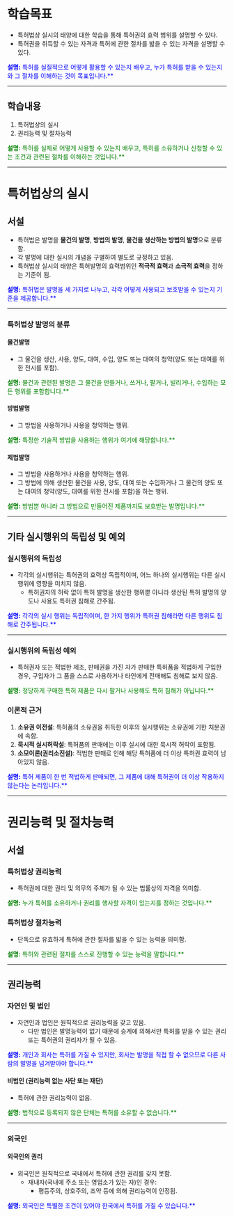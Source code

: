 # 학습목표

- 특허법상 실시의 태양에 대한 학습을 통해 특허권의 효력 범위를 설명할 수 있다.
- 특허권을 취득할 수 있는 자격과 특허에 관한 절차를 밟을 수 있는 자격을 설명할 수 있다.

<span style="color: blue;">**설명:** 특허를 실질적으로 어떻게 활용할 수 있는지 배우고, 누가 특허를 받을 수 있는지와 그 절차를 이해하는 것이 목표입니다.**</span>

---

## 학습내용

1. 특허법상의 실시  
2. 권리능력 및 절차능력  

<span style="color: green;">**설명:** 특허를 실제로 어떻게 사용할 수 있는지 배우고, 특허를 소유하거나 신청할 수 있는 조건과 관련된 절차를 이해하는 것입니다.**</span>

---

# 특허법상의 실시

## 서설

- 특허법은 발명을 **물건의 발명**, **방법의 발명**, **물건을 생산하는 방법의 발명**으로 분류함.
- 각 발명에 대한 실시의 개념을 구별하여 별도로 규정하고 있음.
- 특허법상 실시의 태양은 특허발명의 효력범위인 **적극적 효력**과 **소극적 효력**을 정하는 기준이 됨.

<span style="color: blue;">**설명:** 특허법은 발명을 세 가지로 나누고, 각각 어떻게 사용되고 보호받을 수 있는지 기준을 제공합니다.**</span>

---

### 특허법상 발명의 분류

#### 물건발명
- 그 물건을 생산, 사용, 양도, 대여, 수입, 양도 또는 대여의 청약(양도 또는 대여를 위한 전시를 포함).

<span style="color: green;">**설명:** 물건과 관련된 발명은 그 물건을 만들거나, 쓰거나, 팔거나, 빌리거나, 수입하는 모든 행위를 포함합니다.**</span>

#### 방법발명
- 그 방법을 사용하거나 사용을 청약하는 행위.

<span style="color: green;">**설명:** 특정한 기술적 방법을 사용하는 행위가 여기에 해당합니다.**</span>

#### 제법발명
- 그 방법을 사용하거나 사용을 청약하는 행위.
- 그 방법에 의해 생산한 물건을 사용, 양도, 대여 또는 수입하거나 그 물건의 양도 또는 대여의 청약(양도, 대여를 위한 전시를 포함)을 하는 행위.

<span style="color: green;">**설명:** 방법뿐 아니라 그 방법으로 만들어진 제품까지도 보호받는 발명입니다.**</span>

---

## 기타 실시행위의 독립성 및 예외

### 실시행위의 독립성
- 각각의 실시행위는 특허권의 효력상 독립적이며, 어느 하나의 실시행위는 다른 실시행위에 영향을 미치지 않음.
  - 특허권자의 허락 없이 특허 발명을 생산한 행위뿐 아니라 생산된 특허 발명의 양도나 사용도 특허권 침해로 간주됨.

<span style="color: blue;">**설명:** 각각의 실시 행위는 독립적이며, 한 가지 행위가 특허권 침해라면 다른 행위도 침해로 간주됩니다.**</span>

---

### 실시행위의 독립성 예외
- 특허권자 또는 적법한 제조, 판매권을 가진 자가 판매한 특허품을 적법하게 구입한 경우, 구입자가 그 품을 스스로 사용하거나 타인에게 전매해도 침해로 보지 않음.

<span style="color: green;">**설명:** 정당하게 구매한 특허 제품은 다시 팔거나 사용해도 특허 침해가 아닙니다.**</span>

### 이론적 근거

1. **소유권 이전설**: 특허품의 소유권을 취득한 이후의 실시행위는 소유권에 기한 처분권에 속함.
2. **묵시적 실시허락설**: 특허품의 판매에는 이후 실시에 대한 묵시적 허락이 포함됨.
3. **소모이론(권리소진설)**: 적법한 판매로 인해 해당 특허품에 더 이상 특허권 효력이 남아있지 않음.

<span style="color: blue;">**설명:** 특허 제품이 한 번 적법하게 판매되면, 그 제품에 대해 특허권이 더 이상 작용하지 않는다는 논리입니다.**</span>

---

# 권리능력 및 절차능력

## 서설

### 특허법상 권리능력
- 특허권에 대한 권리 및 의무의 주체가 될 수 있는 법률상의 자격을 의미함.

<span style="color: green;">**설명:** 누가 특허를 소유하거나 권리를 행사할 자격이 있는지를 정하는 것입니다.**</span>

### 특허법상 절차능력
- 단독으로 유효하게 특허에 관한 절차를 밟을 수 있는 능력을 의미함.

<span style="color: green;">**설명:** 특허와 관련된 절차를 스스로 진행할 수 있는 능력을 말합니다.**</span>

---

## 권리능력

### 자연인 및 법인
- 자연인과 법인은 원칙적으로 권리능력을 갖고 있음.
  - 다만 법인은 발명능력이 없기 때문에 승계에 의해서만 특허를 받을 수 있는 권리 또는 특허권의 권리자가 될 수 있음.

<span style="color: blue;">**설명:** 개인과 회사는 특허를 가질 수 있지만, 회사는 발명을 직접 할 수 없으므로 다른 사람의 발명을 넘겨받아야 합니다.**</span>

#### 비법인 (권리능력 없는 사단 또는 재단)
- 특허에 관한 권리능력이 없음.

<span style="color: green;">**설명:** 법적으로 등록되지 않은 단체는 특허를 소유할 수 없습니다.**</span>

---

### 외국인

#### 외국인의 권리
- 외국인은 원칙적으로 국내에서 특허에 관한 권리를 갖지 못함.
  - 재내자(국내에 주소 또는 영업소가 있는 자)인 경우:
    - 평등주의, 상호주의, 조약 등에 의해 권리능력이 인정됨.

<span style="color: blue;">**설명:** 외국인은 특별한 조건이 있어야 한국에서 특허를 가질 수 있습니다.**</span>

